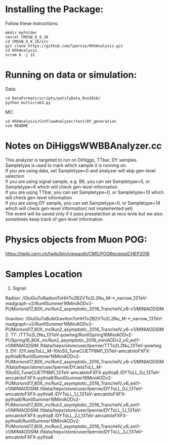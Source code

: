 # Installing the Package:

Follow these instructions:   
```
mkdir myFolder   
cmsrel CMSSW_8_0_26   
cd CMSSW_8_0_26/src   
git clone https://github.com/lpernie/HhhAnalysis.git   
cd HhhAnalysis   
scram b -j 12   
```

# Running on data or simulation:   
Data:   
```
cd DataFormats/scripts/patifyData_Run2016/
python multicrab3.py
```
MC:
```
cd HhhAnalysis/CutFlowAnalyzer/test/DY_generation
vim README
```
# Notes on DiHiggsWWBBAnalyzer.cc
This analyzer is targeted to run on DiHiggs, TTbar, DY samples.     
Sampletype is used to mark which sample it is running on.   
If you are using data, set Sampletype=0 and analyzer will skip gen-level selection   
If you are using signal sample, e.g. B6, you can set Sampletype=0, or Sampletype=6 which will check gen-level information   
If you are using TTbar, you can set Sampletype=0, or Sampletype=13 which will check gen-level information   
If you are using DY sample, you can set Sampletype=0, or Sampletype=14 which will check gen-level information( not implemented yet)   
The event will be saved only if it pass preselection at reco levle but we also sometimes keep track of gen-level information   

# Physics objects from Muon POG:   
https://twiki.cern.ch/twiki/bin/viewauth/CMS/POGRecipesICHEP2016   

# Samples Location
1. Signal:

Radion:
/GluGluToRadionToHHTo2B2VTo2L2Nu_M-*_narrow_13TeV-madgraph-v2/RunIISummer16MiniAODv2-PUMoriond17_80X_mcRun2_asymptotic_2016_TrancheIV_v6-v1/MINIAODSIM

Graviton:
/GluGluToBulkGravitonToHHTo2B2VTo2L2Nu_M-*_narrow_13TeV-madgraph-v2/RunIISummer16MiniAODv2-PUMoriond17_80X_mcRun2_asymptotic_2016_TrancheIV_v6-v1/MINIAODSIM
2. TT:
/TTTo2L2Nu_13TeV-powheg/RunIISpring16MiniAODv2-PUSpring16_80X_mcRun2_asymptotic_2016_miniAODv2_v0_ext1-v1/MINIAODSIM
/fdata/hepx/store/user/lpernie/TTTo2L2Nu_13TeV-powheg
3. DY:
/DYJetsToLL_M-10to50_TuneCUETP8M1_13TeV-amcatnloFXFX-pythia8/RunIISummer16MiniAODv2-PUMoriond17_80X_mcRun2_asymptotic_2016_TrancheIV_v6-v1/MINIAODSIM
/fdata/hepx/store/user/lpernie/DYJetsToLL_M-10to50_TuneCUETP8M1_13TeV-amcatnloFXFX-pythia8
/DYToLL_0J_13TeV-amcatnloFXFX-pythia8/RunIISummer16MiniAODv2-PUMoriond17_80X_mcRun2_asymptotic_2016_TrancheIV_v6_ext1-v1/MINIAODSIM
/fdata/hepx/store/user/lpernie/DYToLL_0J_13TeV-amcatnloFXFX-pythia8
/DYToLL_1J_13TeV-amcatnloFXFX-pythia8/RunIISummer16MiniAODv2-PUMoriond17_80X_mcRun2_asymptotic_2016_TrancheIV_v6_ext1-v1/MINIAODSIM
/fdata/hepx/store/user/lpernie/DYToLL_1J_13TeV-amcatnloFXFX-pythia8
/DYToLL_2J_13TeV-amcatnloFXFX-pythia8/RunIISummer16MiniAODv2-PUMoriond17_80X_mcRun2_asymptotic_2016_TrancheIV_v6_ext1-v1/MINIAODSIM
/fdata/hepx/store/user/lpernie/DYToLL_2J_13TeV-amcatnloFXFX-pythia8

